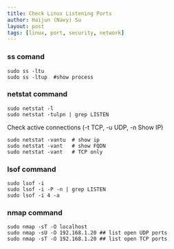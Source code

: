 ```yaml
---
title: Check Linux Listening Ports
author: Haijun (Navy) Su
layout: post
tags: [linux, port, security, network]
---
```

### ss comand
```shell
sudo ss -ltu
sudo ss -ltup  #show process
```

### netstat command
```shell
sudo netstat -l
sudo netstat -tulpn | grep LISTEN
```
Check active connections (-t TCP, -u UDP, -n Show IP)
```shell
sudo netstat -vantu  # show ip
sudo netstat -vant   # show FQDN
sudo netstat -vant   # TCP only
```

### lsof command
```shell
sudo lsof -i
sudo lsof -i -P -n | grep LISTEN
sudo lsof -i 4 -a
```

### nmap command
```shell
sudo nmap -sT -O localhost
sudo nmap -sU -O 192.168.1.20 ## list open UDP ports
sudo nmap -sT -O 192.168.1.20 ## list open TCP ports
```
